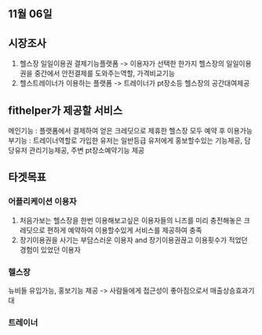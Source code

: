 ## 11월 06일 

## 시장조사
1. 헬스장 일일이용권 결제기능플랫폼 -> 이용자가 선택한 한가지 헬스장의 일일이용권을 중간에서 안전결제를 도와주는역할, 가격비교기능  
2. 헬스트레이너가 이용하는 플랫폼 -> 트레이너가 pt장소등 헬스장의 공간대여제공  

## fithelper가 제공할 서비스
메인기능 : 플랫폼에서 결제하여 얻은 크레딧으로 제휴한 헬스장 모두 예약 후 이용가능   
부기능 : 트레이너역할로 가입한 유저는 일반등급 유저에게 홍보할수있는 기능제공, 담당유저 관리기능제공, 주변 pt장소예약기능 제공

## 타겟목표
### 어플리케이션 이용자
1. 처음가보는 헬스장을 한번 이용해보고싶은 이용자들의 니즈를 미리 충전해놓은 크레딧으로 편하게 예약하여 이용할수있게 서비스를 제공하여 충족   
2. 장기이용권을 사기는 부담스러운 이용자 and 장기이용권끊고 이용횟수가 적었던 경험이 있었던 이용자  

### 헬스장
뉴비들 유입가능, 홍보기능 제공 -> 사람들에게 접근성이 좋아짐으로서 매출상승효과기대  

### 트레이너

 
